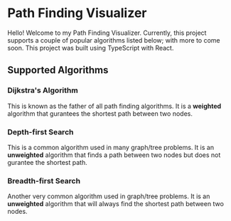 # Path Finding Visualizer
Hello! Welcome to my Path Finding Visualizer. Currently, this project supports a couple of popular algorithms listed below; with more to come soon. This project was built using TypeScript with React.

## Supported Algorithms
### Dijkstra's Algorithm
This is known as the father of all path finding algorithms. It is a **weighted** algorithm that gurantees the shortest path between two nodes.

### Depth-first Search
This is a common algorithm used in many graph/tree problems. It is an **unweighted** algorithm that finds a path between two nodes but does not gurantee the shortest path.

### Breadth-first Search
Another very common algorithm used in graph/tree problems. It is an **unweighted** algorithm that will always find the shortest path between two nodes.  
